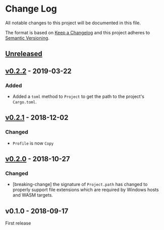# Change Log

All notable changes to this project will be documented in this file.

The format is based on [Keep a Changelog](http://keepachangelog.com/)
and this project adheres to [Semantic Versioning](http://semver.org/).

## [Unreleased]

## [v0.2.2] - 2019-03-22

### Added

- Added a `toml` method to `Project` to get the path to the project's
  `Cargo.toml`.

## [v0.2.1] - 2018-12-02

### Changed

- `Profile` is now `Copy`

## [v0.2.0] - 2018-10-27

### Changed

- [breaking-change] the signature of `Project.path` has changed to properly
  support file extensions which are required by Windows hosts and WASM targets.

## v0.1.0 - 2018-09-17

First release

[Unreleased]: https://github.com/japaric/cargo-project/compare/v0.2.2...HEAD
[v0.2.2]: https://github.com/japaric/cargo-project/compare/v0.2.1...v0.2.2
[v0.2.1]: https://github.com/japaric/cargo-project/compare/v0.2.0...v0.2.1
[v0.2.0]: https://github.com/japaric/cargo-project/compare/v0.1.0...v0.2.0
